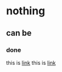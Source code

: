 # nothing
## can be
### done

this is [link](https://facebook.com)
this is [link](https://wikipedia.com)